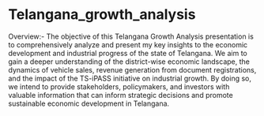 # Telangana_growth_analysis

Overview:- The objective of this Telangana Growth Analysis presentation is to comprehensively analyze and present my key insights to the economic development and industrial progress of the state of Telangana. We aim to gain a deeper understanding of the district-wise economic landscape, the dynamics of vehicle sales, revenue generation from document registrations, and the impact of the TS-iPASS initiative on industrial growth. By doing so, we intend to provide stakeholders, policymakers, and investors with valuable information that can inform strategic decisions and promote sustainable economic development in Telangana.
